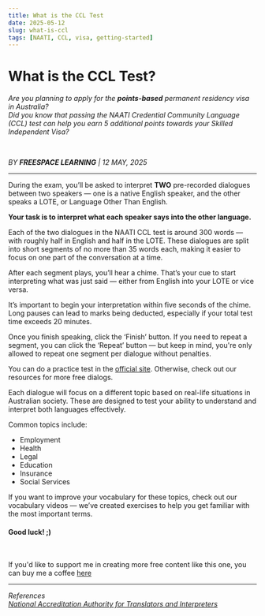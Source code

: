 ```yaml
---
title: What is the CCL Test
date: 2025-05-12
slug: what-is-ccl
tags: [NAATI, CCL, visa, getting-started]
---
```


# **What is the CCL Test?**

_Are you planning to apply for the **points-based** permanent residency visa in Australia?_  
_Did you know that passing the NAATI Credential Community Language (CCL) test can help you earn 5 additional points towards your Skilled Independent Visa?_

&nbsp;

_BY **FREESPACE LEARNING** | 12 MAY, 2025_

---

During the exam, you’ll be asked to interpret **TWO** pre-recorded dialogues between two speakers — one is a native English speaker, and the other speaks a LOTE, or Language Other Than English. 

**Your task is to interpret what each speaker says into the other language.**

Each of the two dialogues in the NAATI CCL test is around 300 words — with roughly half in English and half in the LOTE.
These dialogues are split into short segments of no more than 35 words each, making it easier to focus on one part of the conversation at a time.

After each segment plays, you’ll hear a chime. That’s your cue to start interpreting what was just said — either from English into your LOTE or vice versa.

It’s important to begin your interpretation within five seconds of the chime. Long pauses can lead to marks being deducted, especially if your total test time exceeds 20 minutes.

Once you finish speaking, click the ‘Finish’ button. If you need to repeat a segment, you can click the ‘Repeat’ button — but keep in mind, you're only allowed to repeat one segment per dialogue without penalties.

You can do a practice test in the [official site](https://www.naati.com.au/ccl-practice-test/). Otherwise, check out our resources for more free dialogs.

Each dialogue will focus on a different topic based on real-life situations in Australian society. These are designed to test your ability to understand and interpret both languages effectively.

Common topics include:
* Employment
* Health
* Legal
* Education
* Insurance
* Social Services

If you want to improve your vocabulary for these topics, check out our vocabulary videos — we’ve created exercises to help you get familiar with the most important terms.

#### Good luck! ;)

&nbsp;
&nbsp;

If you'd like to support me in creating more free content like this one, you can buy me a coffee [here](https://Ko-fi.com/fs_learn)

---

_References_  
_[National Accreditation Authority for Translators and Interpreters](https://www.naati.com.au/)_
